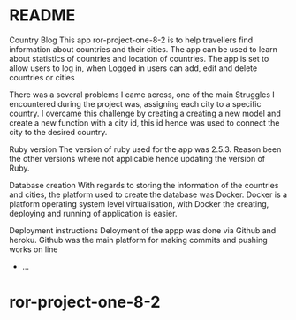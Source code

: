 # README
Country Blog
This app ror-project-one-8-2 is to help travellers find information about countries and their cities. The app can be used to learn about statistics of countries and location of countries. The app is set to allow users to log in, when Logged in users can add, edit and delete countries or cities

There was a several problems I came across, one of the main Struggles I encountered during the project was, assigning each city to a specific country. I overcame this challenge by creating a creating a new model and create a new function with a city id, this id hence was used to connect the city to the desired country.

Ruby version
The version of ruby used for the app was 2.5.3. Reason been the other versions where not applicable hence updating the version of Ruby.

Database creation
With regards to storing the information of the countries and cities, the platform used to create the database was Docker. Docker is a platform operating system level virtualisation, with Docker the creating, deploying and running of application is easier.

Deployment instructions
Deloyment of the appp was done via Github and heroku. Github was the main platform for making commits and pushing works on line
* ...
# ror-project-one-8-2
